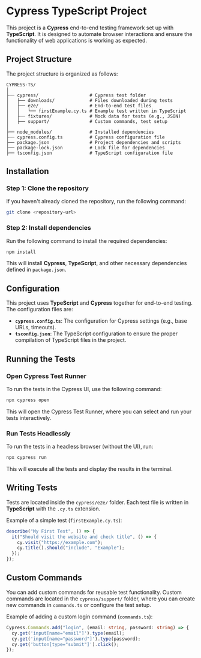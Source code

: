 # Cypress TypeScript Project

This project is a **Cypress** end-to-end testing framework set up with **TypeScript**. It is designed to automate browser interactions and ensure the functionality of web applications is working as expected.

## Project Structure

The project structure is organized as follows:

```
CYPRESS-TS/
│
├── cypress/                   # Cypress test folder
│   ├── downloads/             # Files downloaded during tests
│   ├── e2e/                   # End-to-end test files
│   │   └── firstExample.cy.ts # Example test written in TypeScript
│   ├── fixtures/              # Mock data for tests (e.g., JSON)
│   ├── support/               # Custom commands, test setup
│
├── node_modules/              # Installed dependencies
├── cypress.config.ts          # Cypress configuration file
├── package.json               # Project dependencies and scripts
├── package-lock.json          # Lock file for dependencies
├── tsconfig.json              # TypeScript configuration file
```

## Installation

### Step 1: Clone the repository

If you haven't already cloned the repository, run the following command:

```bash
git clone <repository-url>
```

### Step 2: Install dependencies

Run the following command to install the required dependencies:

```bash
npm install
```

This will install **Cypress**, **TypeScript**, and other necessary dependencies defined in `package.json`.

## Configuration

This project uses **TypeScript** and **Cypress** together for end-to-end testing. The configuration files are:

- **`cypress.config.ts`**: The configuration for Cypress settings (e.g., base URLs, timeouts).
- **`tsconfig.json`**: The TypeScript configuration to ensure the proper compilation of TypeScript files in the project.

## Running the Tests

### Open Cypress Test Runner

To run the tests in the Cypress UI, use the following command:

```bash
npx cypress open
```

This will open the Cypress Test Runner, where you can select and run your tests interactively.

### Run Tests Headlessly

To run the tests in a headless browser (without the UI), run:

```bash
npx cypress run
```

This will execute all the tests and display the results in the terminal.

## Writing Tests

Tests are located inside the `cypress/e2e/` folder. Each test file is written in **TypeScript** with the `.cy.ts` extension.

Example of a simple test (`firstExample.cy.ts`):

```typescript
describe("My First Test", () => {
  it("Should visit the website and check title", () => {
    cy.visit("https://example.com");
    cy.title().should("include", "Example");
  });
});
```

## Custom Commands

You can add custom commands for reusable test functionality. Custom commands are located in the `cypress/support/` folder, where you can create new commands in `commands.ts` or configure the test setup.

Example of adding a custom login command (`commands.ts`):

```typescript
Cypress.Commands.add("login", (email: string, password: string) => {
  cy.get('input[name="email"]').type(email);
  cy.get('input[name="password"]').type(password);
  cy.get('button[type="submit"]').click();
});
```
